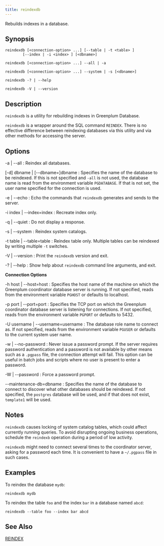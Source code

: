 ```yaml
---
title: reindexdb 
---
```


Rebuilds indexes in a database.

## <a id="section2"></a>Synopsis 

``` {#client_util_synopsis}
reindexdb [<connection-option> ...] [--table | -t <table> ] 
        [--index | -i <index> ] [<dbname>]

reindexdb [<connection-option> ...] --all | -a

reindexdb [<connection-option> ...] --system | -s [<dbname>]

reindexdb -? | --help

reindexdb -V | --version
```

## <a id="section3"></a>Description 

`reindexdb` is a utility for rebuilding indexes in Greenplum Database.

`reindexdb` is a wrapper around the SQL command `REINDEX`. There is no effective difference between reindexing databases via this utility and via other methods for accessing the server.

## <a id="section4"></a>Options 

-a \| --all
:   Reindex all databases.

\[-d\] dbname \| \[--dbname=\]dbname
:   Specifies the name of the database to be reindexed. If this is not specified and `-all` is not used, the database name is read from the environment variable `PGDATABASE`. If that is not set, the user name specified for the connection is used.

-e \| --echo
:   Echo the commands that `reindexdb` generates and sends to the server.

-i index \| --index=index
:   Recreate index only.

-q \| --quiet
:   Do not display a response.

-s \| --system
:   Reindex system catalogs.

-t table \| --table=table
:   Reindex table only. Multiple tables can be reindexed by writing multiple `-t` switches.

-V \| --version
:   Print the `reindexdb` version and exit.

-? \| --help
:   Show help about `reindexdb` command line arguments, and exit.

**Connection Options**

-h host \| --host=host
:   Specifies the host name of the machine on which the Greenplum coordinator database server is running. If not specified, reads from the environment variable `PGHOST` or defaults to localhost.

-p port \| --port=port
:   Specifies the TCP port on which the Greenplum coordinator database server is listening for connections. If not specified, reads from the environment variable `PGPORT` or defaults to 5432.

-U username \| --username=username
:   The database role name to connect as. If not specified, reads from the environment variable `PGUSER` or defaults to the current system user name.

-w \| --no-password
:   Never issue a password prompt. If the server requires password authentication and a password is not available by other means such as a `.pgpass` file, the connection attempt will fail. This option can be useful in batch jobs and scripts where no user is present to enter a password.

-W \| --password
:   Force a password prompt.

--maintenance-db=dbname
:   Specifies the name of the database to connect to discover what other databases should be reindexed. If not specified, the `postgres` database will be used, and if that does not exist, `template1` will be used.

## <a id="section6"></a>Notes 

`reindexdb` causes locking of system catalog tables, which could affect currently running queries. To avoid disrupting ongoing business operations, schedule the `reindexb` operation during a period of low activity.

`reindexdb` might need to connect several times to the coordinator server, asking for a password each time. It is convenient to have a `~/.pgpass` file in such cases.

## <a id="section7"></a>Examples 

To reindex the database `mydb`:

```
reindexdb mydb
```

To reindex the table `foo` and the index `bar` in a database named `abcd`:

```
reindexdb --table foo --index bar abcd
```

## <a id="section8"></a>See Also 

[REINDEX](../../ref_guide/sql_commands/REINDEX.html)

